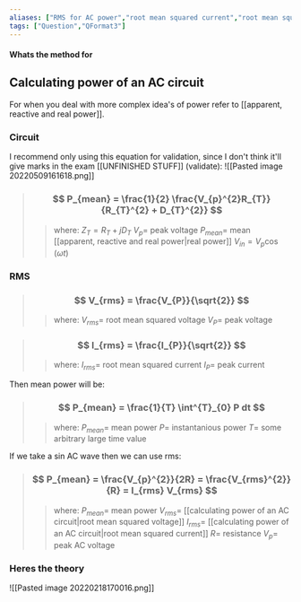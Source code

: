 ```yaml
---
aliases: ["RMS for AC power","root mean squared current","root mean squared voltage"]
tags: ["Question","QFormat3"]
---
```


#### Whats the method for
## Calculating power of an AC circuit
For when you deal with more complex idea's of power refer to [[apparent, reactive and real power]].

### Circuit
I recommend only using this equation for validation, since I don't think it'll give marks in the exam [[UNFINISHED STUFF]] (validate):
![[Pasted image 20220509161618.png]]
> ### $$ P_{mean} = \frac{1}{2} \frac{V_{p}^{2}R_{T}}{R_{T}^{2} + D_{T}^{2}} $$ 
>> where:
>> $Z_{T}= R_{T} + jD_{T}$ 
>> $V_{p}=$ peak voltage
>> $P_{mean}=$ mean [[apparent, reactive and real power|real power]]
>> $V_{in} = V_{p} \cos (\omega t)$

### RMS
> ### $$ V_{rms} = \frac{V_{P}}{\sqrt{2}} $$ 
>> where:
>> $V_{rms}=$ root mean squared voltage 
>> $V_{P}=$ peak voltage


> ### $$ I_{rms} = \frac{I_{P}}{\sqrt{2}} $$ 
>> where:
>> $I_{rms}=$ root mean squared current 
>> $I_{P}=$ peak current

Then mean power will be:
> ### $$ P_{mean} = \frac{1}{T} \int^{T}_{0} P dt $$ 
>> where:
>> $P_{mean}=$ mean power 
>> $P=$ instantanious power
>> $T=$ some arbitrary large time value

If we take a sin AC wave then we can use rms:
> ### $$ P_{mean} = \frac{V_{p}^{2}}{2R} = \frac{V_{rms}^{2}}{R} = I_{rms} V_{rms} $$ 
>> where:
>> $P_{mean}=$ mean power
>> $V_{rms}=$ [[calculating power of an AC circuit|root mean squared voltage]]
>> $I_{rms}=$ [[calculating power of an AC circuit|root mean squared current]]
>> $R=$ resistance
>> $V_{p}=$ peak AC voltage 

### Heres the theory
![[Pasted image 20220218170016.png]]

